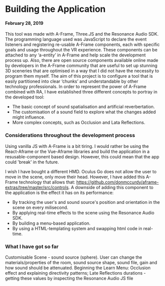 # Building the Application
#### February 28, 2019

This tool was made with A-Frame, Three.JS and the Resonance Audio SDK. The programming language used was JavaScript to declare the event listeners and registering re-usable A-Frame components, each with specific goals and usage throughout the VR experience. These components can be attached to any ‘a-entity’ in A-Frame and help scale the development process up. Also, there are open source components available online made by developers in the A-Frame community that are useful to set up stunning 3D sceneries that are optimised in a way that I did not have the necessity to program them myself. The aim of this project is to configure a tool that is easily partitioned into clear ‘chunks’ and understandable by other technology professionals.
In order to represent the power of A-Frame combined with RA, I have established three different concepts to portray in the developed tool:
-	The basic concept of sound spatialisation and artificial reverbertation.
-	The customisation of a sound field to explore what the changes added might influence.
-	More complex concepts, such as Occlusion and Lata Reflections.


### Considerations throughout the development process

Using vanilla JS with A-Frame is a bit tiring. I would rather be using the React-Aframe or the Vue-Aframe libraries and build the application in a resusable-component based design. However, this could mean that the app could 'break' in the future. 

I wish I have bought a different HMD. Oculus Go does not allow the user to move in the scene, only move their head. However, I have added this A-Frame technology that allows that: <a href="" target="_blank">https://github.com/donmccurdy/aframe-extras/tree/master/src/controls</a>. A downside of adding this component to the application is the effect it has on its performance:
- By tracking the user's and sound source's position and orientation in the scene on every milisecond.
- By applying real-time effects to the scene using the Resonance Audio SDK.
- By building a menu-based application.
- By using a HTML-templating system and swapping html code in real-time. 


### What I have got so far

Customisable Scene - sound source (sphere). User can change the materials/properties of the room, sound source shape, sound file, gain and how sound should be attenuated. 
Beginning the Learn Menu: Occlusion effect and explaining directivity patterns; Late Reflections durations - getting these values by inspecting the Resonance Audio JS file
